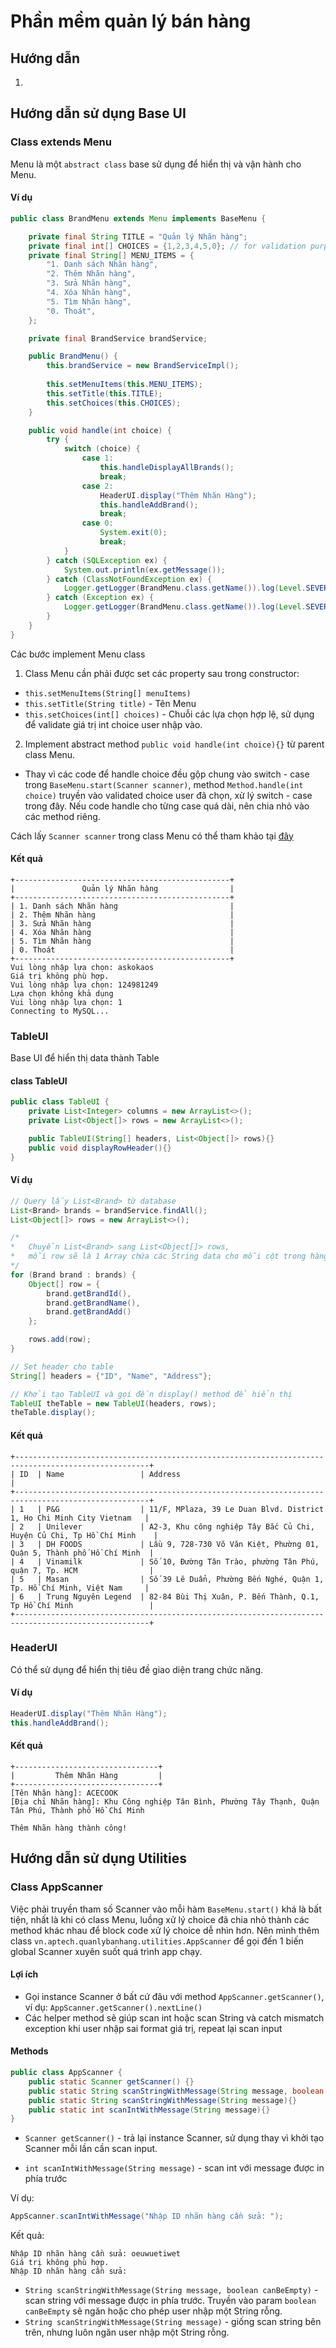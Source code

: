 # Phần mềm quản lý bán hàng

## Hướng dẫn
1. 

## Hướng dẫn sử dụng Base UI

### Class extends Menu
Menu là một `abstract class` base sử dụng để hiển thị và vận hành cho Menu.

#### Ví dụ
```java
public class BrandMenu extends Menu implements BaseMenu {

    private final String TITLE = "Quản lý Nhãn hàng";
    private final int[] CHOICES = {1,2,3,4,5,0}; // for validation purpose
    private final String[] MENU_ITEMS = {
        "1. Danh sách Nhãn hàng",
        "2. Thêm Nhãn hàng",
        "3. Sửa Nhãn hàng",
        "4. Xóa Nhãn hàng",
        "5. Tìm Nhãn hàng",
        "0. Thoát",
    };

    private final BrandService brandService;

    public BrandMenu() {
        this.brandService = new BrandServiceImpl();
        
        this.setMenuItems(this.MENU_ITEMS);
        this.setTitle(this.TITLE);
        this.setChoices(this.CHOICES);
    }

    public void handle(int choice) {
        try {
            switch (choice) {
                case 1:
                    this.handleDisplayAllBrands();
                    break;
                case 2:
                    HeaderUI.display("Thêm Nhãn Hàng");
                    this.handleAddBrand();
                    break;
                case 0:
                    System.exit(0);
                    break;
            }
        } catch (SQLException ex) {
            System.out.println(ex.getMessage());
        } catch (ClassNotFoundException ex) {
            Logger.getLogger(BrandMenu.class.getName()).log(Level.SEVERE, null, ex);
        } catch (Exception ex) {
            Logger.getLogger(BrandMenu.class.getName()).log(Level.SEVERE, null, ex);
        }
    }
}
```

Các bước implement Menu class

1. Class Menu cần phải được set các property sau trong constructor: 

- `this.setMenuItems(String[] menuItems)`
- `this.setTitle(String title)` - Tên Menu
- `this.setChoices(int[] choices)` - Chuỗi các lựa chọn hợp lệ, sử dụng để validate giá trị int choice user nhập vào.

2. Implement abstract method `public void handle(int choice){}` từ parent class Menu.

- Thay vì các code để handle choice đều gộp chung vào switch - case trong `BaseMenu.start(Scanner scanner)`, method `Method.handle(int choice)` truyền vào validated choice user đã chọn, xử lý switch - case trong đây. Nếu code handle cho từng case quá dài, nên chia nhỏ vào các method riêng.

Cách lấy `Scanner scanner` trong class Menu có thể tham khảo tại [đây](#appscanner)
#### Kết quả
```
+------------------------------------------------+
|               Quản lý Nhãn hàng                |
+------------------------------------------------+
| 1. Danh sách Nhãn hàng                         |
| 2. Thêm Nhãn hàng                              |
| 3. Sửa Nhãn hàng                               |
| 4. Xóa Nhãn hàng                               |
| 5. Tìm Nhãn hàng                               |
| 0. Thoát                                       |
+------------------------------------------------+
Vui lòng nhập lựa chọn: askokaos
Giá trị không phù hợp.
Vui lòng nhập lựa chọn: 124981249
Lựa chọn không khả dụng
Vui lòng nhập lựa chọn: 1
Connecting to MySQL...
```

### TableUI
Base UI để hiển thị data thành Table

#### class TableUI
```java
public class TableUI {
    private List<Integer> columns = new ArrayList<>();
    private List<Object[]> rows = new ArrayList<>();

    public TableUI(String[] headers, List<Object[]> rows){}
    public void displayRowHeader(){}
}
```

#### Ví dụ
```java
// Query lấy List<Brand> từ database
List<Brand> brands = brandService.findAll();
List<Object[]> rows = new ArrayList<>();

/*
*   Chuyển List<Brand> sang List<Object[]> rows, 
*   mỗi row sẽ là 1 Array chứa các String data cho mỗi cột trong hàng 
*/
for (Brand brand : brands) {
    Object[] row = {
        brand.getBrandId(),
        brand.getBrandName(),
        brand.getBrandAdd()
    };

    rows.add(row);
}

// Set header cho table
String[] headers = {"ID", "Name", "Address"};

// Khởi tạo TableUI và gọi đến display() method để hiển thị
TableUI theTable = new TableUI(headers, rows);
theTable.display();
```

#### Kết quả
```
+----------------------------------------------------------------------------------------------------+
| ID  | Name                 | Address                                                               |
+----------------------------------------------------------------------------------------------------+
| 1   | P&G                  | 11/F, MPlaza, 39 Le Duan Blvd. District 1, Ho Chi Minh City Vietnam   |
| 2   | Unilever             | A2-3, Khu công nghiệp Tây Bắc Củ Chi, Huyện Củ Chi, Tp Hồ Chí Minh    |
| 3   | DH FOODS             | Lầu 9, 728-730 Võ Văn Kiệt, Phường 01, Quận 5, Thành phố Hồ Chí Minh  |
| 4   | Vinamilk             | Số 10, Đường Tân Trào, phường Tân Phú, quận 7, Tp. HCM                |
| 5   | Masan                | Số 39 Lê Duẩn, Phường Bến Nghé, Quận 1, Tp. Hồ Chí Minh, Việt Nam     |
| 6   | Trung Nguyên Legend  | 82-84 Bùi Thị Xuân, P. Bến Thành, Q.1, Tp Hồ Chí Minh                 |
+----------------------------------------------------------------------------------------------------+
```

### HeaderUI
Có thể sử dụng để hiển thị tiêu đề giao diện trang chức năng.

#### Ví dụ
```java
HeaderUI.display("Thêm Nhãn Hàng");
this.handleAddBrand();
```
#### Kết quả
```
+--------------------------------+
|         Thêm Nhãn Hàng         |
+--------------------------------+
[Tên Nhãn hàng]: ACECOOK
[Địa chỉ Nhãn hàng]: Khu Công nghiệp Tân Bình, Phường Tây Thạnh, Quận Tân Phú, Thành phố Hồ Chí Minh

Thêm Nhãn hàng thành công!
```


## Hướng dẫn sử dụng Utilities

### Class AppScanner
Việc phải truyền tham số Scanner vào mỗi hàm `BaseMenu.start()` khá là bất tiện, nhất là khi có class Menu, luồng xử lý choice đã chia nhỏ thành các method khác nhau để block code xử lý choice dễ nhìn hơn.
Nên mình thêm class `vn.aptech.quanlybanhang.utilities.AppScanner` để gọi đến 1 biến global Scanner xuyên suốt quá trình app chạy.

#### Lợi ích
- Gọi instance Scanner ở bất cứ đâu với method `AppScanner.getScanner()`, ví dụ: `AppScanner.getScanner().nextLine()`
- Các helper method sẽ giúp scan int hoặc scan String và catch mismatch exception khi user nhập sai format giá trị, repeat lại scan input

#### Methods

```java
public class AppScanner {
    public static Scanner getScanner() {}
    public static String scanStringWithMessage(String message, boolean canBeEmpty){}
    public static String scanStringWithMessage(String message){}
    public static int scanIntWithMessage(String message){}
}
```
- `Scanner getScanner()` - trả lại instance Scanner, sử dụng thay vì khởi tạo Scanner mỗi lần cần scan input.

- `int scanIntWithMessage(String message)` - scan int với message được in phía trước

Ví dụ:
```java
AppScanner.scanIntWithMessage("Nhập ID nhãn hàng cần sửa: ");
```

Kết quả:
```
Nhập ID nhãn hàng cần sửa: oeuwuetiwet
Giá trị không phù hợp.
Nhập ID nhãn hàng cần sửa: 
```

- `String scanStringWithMessage(String message, boolean canBeEmpty)` - scan string với message được in phía trước. Truyền vào param `boolean canBeEmpty` sẽ ngăn hoặc cho phép user nhập một String rỗng.
- `String scanStringWithMessage(String message)` - giống scan string bên trên, nhưng luôn ngăn user nhập một String rỗng.
